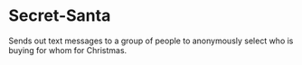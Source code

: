 # Secret-Santa
Sends out text messages to a group of people to anonymously select who is buying for whom for Christmas.
